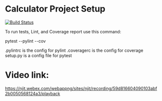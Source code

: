 # Calculator Project Setup
[![Build Status](https://app.travis-ci.com/kaw393939/calc2.svg?branch=main)](https://app.travis-ci.com/kaw393939/calc2)

To run tests, Lint, and Coverage report use this command:

pytest  --pylint --cov

.pylintrc is the config for pylint
.coveragerc is the config for coverage
setup.py is a config file for pytest


# Video link:
https://njit.webex.com/webappng/sites/njit/recording/59d816604090103abf2b0050568124a3/playback
